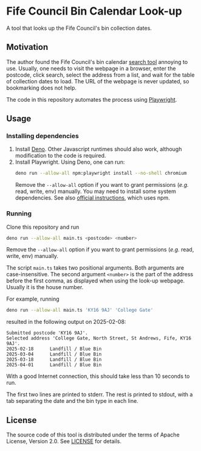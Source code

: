# Fife Council Bin Calendar Look-up

A tool that looks up the Fife Council's bin collection dates.

## Motivation

The author found the Fife Council's bin calendar [search tool](https://www.fife.gov.uk/services/forms/bin-calendar) annoying to use.
Usually, one needs to visit the webpage in a browser, enter the postcode, click search, select the address from a list, and wait for the table of collection dates to load.
The URL of the webpage is never updated, so bookmarking does not help.

The code in this repository automates the process using [Playwright](https://playwright.dev).

## Usage

### Installing dependencies

1. Install [Deno](https://docs.deno.com/runtime/).
    Other Javascript runtimes should also work, although modification to the code is required.
1. Install Playwright.
    Using Deno, one can run:
    ```sh
    deno run --allow-all npm:playwright install --no-shell chromium
    ```
    Remove the `--allow-all` option if you want to grant permissions (_e.g._ read, write, env) manually.
    You may need to install some system dependencies.
    See also [official instructions](https://playwright.dev/docs/intro), which uses npm.

### Running

Clone this repository and run

```sh
deno run --allow-all main.ts <postcode> <number>
```

Remove the `--allow-all` option if you want to grant permissions (_e.g._ read, write, env) manually.

The script `main.ts` takes two positional arguments.
Both arguments are case-insensitive.
The second argument `<number>` is the part of the address before the first comma, as displayed when using the look-up webpage.
Usually it is the house number.

For example, running
```sh
deno run --allow-all main.ts 'KY16 9AJ' 'College Gate'
```
resulted in the following output on 2025-02-08:
```text
Submitted postcode 'KY16 9AJ'.
Selected address 'College Gate, North Street, St Andrews, Fife, KY16 9AJ'.
2025-02-18      Landfill / Blue Bin
2025-03-04      Landfill / Blue Bin
2025-03-18      Landfill / Blue Bin
2025-04-01      Landfill / Blue Bin
```

With a good Internet connection, this should take less than 10 seconds to run.

The first two lines are printed to stderr. The rest is printed to stdout, with a tab separating the date and the bin type in each line.

## License

The source code of this tool is distributed under the terms of Apache License, Version 2.0.
See [LICENSE](LICENSE) for details.
